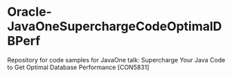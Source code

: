 # Oracle-JavaOneSuperchargeCodeOptimalDBPerf
Repository for code samples for JavaOne talk: Supercharge Your Java Code to Get Optimal Database Performance [CON5831]

